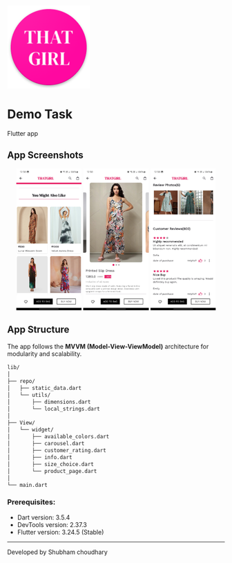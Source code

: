 ![App Icon](android/app/src/main/res/mipmap-xxxhdpi/ic_launcher.png)

# Demo Task

Flutter app 

## App Screenshots

<p align="center">
  <img src="App_ss/1.jpg" width="30%" />
  <img src="App_ss/2.jpg" width="30%" />
  <img src="App_ss/3.jpg" width="30%" />

</p>


## App Structure

The app follows the **MVVM (Model-View-ViewModel)** architecture for modularity and scalability.

```
lib/
│
├── repo/
│   ├── static_data.dart
│   └── utils/
│       ├── dimensions.dart
│       └── local_strings.dart
│
├── View/
│   └── widget/
│       ├── available_colors.dart
│       ├── carousel.dart
│       ├── customer_rating.dart
│       ├── info.dart
│       ├── size_choice.dart
│       └── product_page.dart
│
└── main.dart

```


### Prerequisites:
- Dart version: 3.5.4
- DevTools version: 2.37.3
- Flutter version: 3.24.5 (Stable)

---
Developed by Shubham choudhary
